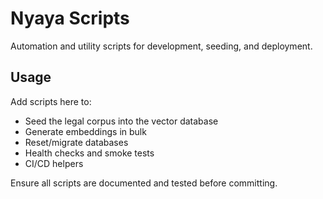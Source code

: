 # Nyaya Scripts

Automation and utility scripts for development, seeding, and deployment.

## Usage

Add scripts here to:
- Seed the legal corpus into the vector database
- Generate embeddings in bulk
- Reset/migrate databases
- Health checks and smoke tests
- CI/CD helpers

Ensure all scripts are documented and tested before committing.
